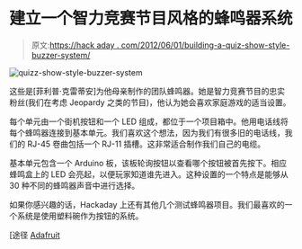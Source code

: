 # 建立一个智力竞赛节目风格的蜂鸣器系统

> 原文:[https://hack aday . com/2012/06/01/building-a-quiz-show-style-buzzer-system/](https://hackaday.com/2012/06/01/building-a-quiz-show-style-buzzer-system/)

![](../Images/65e05fab9fdd6329247f67f9e6ed019c.png "quizz-show-style-buzzer-system")

这些是[菲利普·克雷蒂安]为他母亲制作的团队蜂鸣器。她是智力竞赛节目的忠实粉丝(我们在考虑 Jeopardy 之类的节目)，他认为她会喜欢家庭游戏的适当设置。

每个单元由一个街机按钮和一个 LED 组成，都位于一个项目箱中。他用电话线将每个蜂鸣器连接到基本单元。我们喜欢这个想法，因为我们有很多旧的电话线，我们的 RJ-45 卷曲包括一个 RJ-11 插槽。这非常适合制作我们自己的电缆。

基本单元包含一个 Arduino 板，该板轮询按钮以查看哪个按钮被首先按下。相应蜂鸣盒上的 LED 会亮起，以便玩家知道谁先进入。这种设置的一个特点是能够从 30 种不同的蜂鸣器声音中进行选择。

如果你感兴趣的话，Hackaday 上还有其他几个测试蜂鸣器项目。我们最喜欢的一个系统是使用塑料碗作为按钮的系统。

[途径 [Adafruit](http://www.adafruit.com/blog/2012/05/31/diy-arduino-based-quiz-buzzer-system/)